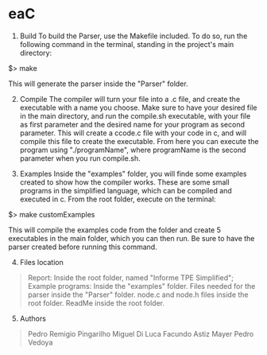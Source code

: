 # eaC

1) Build
To build the Parser, use the Makefile included. To do so, run the following command in the terminal, standing in the project's main directory:

$> make

This will generate the parser inside the "Parser" folder.

2) Compile
The compiler will turn your file into a .c file, and create the executable with a name you choose.
Make sure to have your desired file in the main directory, and run the compile.sh executable, with your file as first parameter and the desired name for your program as second parameter.
This will create a ccode.c file with your code in c, and will compile this file to create the executable.
From here you can execute the program using "./programName", where programName is the second parameter when you run compile.sh.

3) Examples
Inside the "examples" folder, you will finde some examples created to show how the compiler works. These are some small programs in the simplified language, which can be compiled and executed in c.
From the root folder, execute on the terminal:

$> make customExamples

This will compile the examples code from the folder and create 5 executables in the main folder, which you can then run. Be sure to have the parser created before running this command.

4) Files location

> Report: Inside the root folder, named "Informe TPE Simplified";
> Example programs: Inside the "examples" folder.
> Files needed for the parser inside the "Parser" folder.
> node.c and node.h files inside the root folder.
> ReadMe inside the root folder. 

5) Authors

> Pedro Remigio Pingarilho
> Miguel Di Luca
> Facundo Astiz Mayer
> Pedro Vedoya
